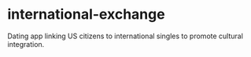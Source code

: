 # international-exchange

Dating app linking US citizens to international singles to promote cultural integration. 

